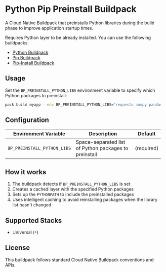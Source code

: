 # Python Pip Preinstall Buildpack

A Cloud Native Buildpack that preinstalls Python libraries during the build phase to improve application startup times.

Requires Python layer to be already installed. You can use the following buildpacks:

- [Python Buildpack](https://github.com/paketo-buildpacks/python)
- [Pip Buildpack](https://github.com/paketo-buildpacks/pip)
- [Pip-Install Buildpack](https://github.com/paketo-buildpacks/pip-install)



## Usage

Set the `BP_PREINSTALL_PYTHON_LIBS` environment variable to specify which Python packages to preinstall:

```bash
pack build myapp --env BP_PREINSTALL_PYTHON_LIBS="requests numpy pandas"
```

## Configuration

| Environment Variable | Description | Default |
|---------------------|-------------|---------|
| `BP_PREINSTALL_PYTHON_LIBS` | Space-separated list of Python packages to preinstall | (required) |

## How it works

1. The buildpack detects if `BP_PREINSTALL_PYTHON_LIBS` is set
2. Creates a cached layer with the specified Python packages
3. Sets up the `PYTHONPATH` to include the preinstalled packages
4. Uses intelligent caching to avoid reinstalling packages when the library list hasn't changed

## Supported Stacks

- Universal (`*`)

## License

This buildpack follows standard Cloud Native Buildpack conventions and APIs.